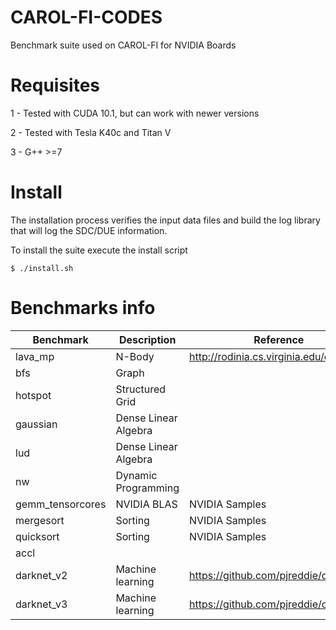 # CAROL-FI-CODES 

Benchmark suite used on CAROL-FI for NVIDIA Boards

# Requisites

1 - Tested with CUDA 10.1, but can work with newer versions

2 - Tested with Tesla K40c and Titan V

3 - G++ >=7

# Install

The installation process verifies the input data files and build the log library that will log the SDC/DUE information.

To install the suite execute the install script
```{r, engine='bash', code_block_name} 
$ ./install.sh
```

# Benchmarks info

| Benchmark | Description | Reference |
| ------------- | ------------- | ------------- |
| lava_mp   | N-Body      | http://rodinia.cs.virginia.edu/doku.php |
| bfs       | Graph       |                                         |
| hotspot   | Structured Grid         |                                         | 
| gaussian  |  Dense Linear Algebra   |                                         | 
| lud       |  Dense Linear Algebra   |                                         | 
| nw        |  Dynamic Programming    |                                         |
| gemm_tensorcores | NVIDIA BLAS | NVIDIA Samples |
| mergesort        |  Sorting    | NVIDIA Samples |
| quicksort        |  Sorting    | NVIDIA Samples |
| accl              |             | |
| darknet_v2    | Machine learning | https://github.com/pjreddie/darknet |
| darknet_v3    | Machine learning | https://github.com/pjreddie/darknet |
 
 
   
